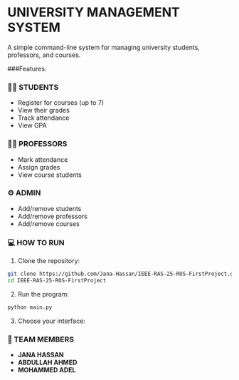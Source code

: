 # UNIVERSITY MANAGEMENT SYSTEM 
A simple command-line system for managing university students, professors, and courses.

###Features:

### :teacher: STUDENTS
- Register for courses (up to 7)
- View their grades
- Track attendance
- View GPA

### :teacher: PROFESSORS
- Mark attendance
- Assign grades
- View course students

### :gear: ADMIN
- Add/remove students
- Add/remove professors
- Add/remove courses


### :computer: HOW TO RUN

1. Clone the repository:
```bash
git clone https://github.com/Jana-Hassan/IEEE-RAS-25-ROS-FirstProject.git
cd IEEE-RAS-25-ROS-FirstProject
```

2. Run the program:
```bash
python main.py
```

3. Choose your interface:


### :busts_in_silhouette: TEAM MEMBERS

- **JANA HASSAN**
- **ABDULLAH AHMED**
- **MOHAMMED ADEL**
